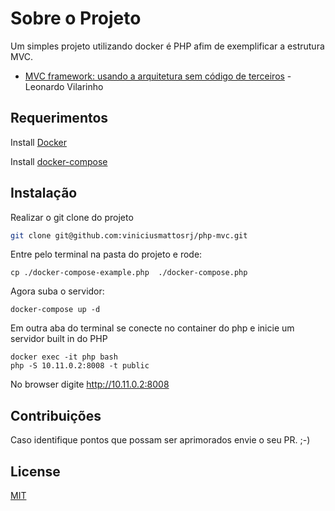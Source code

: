 # Sobre o Projeto
Um simples projeto utilizando docker é PHP afim de exemplificar a estrutura MVC.
- <a href="https://medium.com/trainingcenter/mvc-framework-usando-a-arquitetura-sem-c%C3%B3digo-de-terceiros-bf95a744c66d">MVC framework: usando a arquitetura sem código de terceiros</a> - Leonardo Vilarinho


## Requerimentos

Install <a href="https://docs.docker.com/install/">Docker</a>

Install <a href="https://docs.docker.com/compose/install/">docker-compose</a>


## Instalação
Realizar o git clone do projeto
```bash
git clone git@github.com:viniciusmattosrj/php-mvc.git
```

Entre pelo terminal na pasta do projeto e rode:
```
cp ./docker-compose-example.php  ./docker-compose.php
```

Agora suba o servidor:
```
docker-compose up -d
```

Em outra aba do terminal se conecte no container do php e inicie um servidor built in do PHP
```
docker exec -it php bash
php -S 10.11.0.2:8008 -t public
```

No browser digite http://10.11.0.2:8008


## Contribuições
Caso identifique pontos
que possam ser aprimorados envie o seu PR. ;-)


## License
[MIT](https://choosealicense.com/licenses/mit/)
